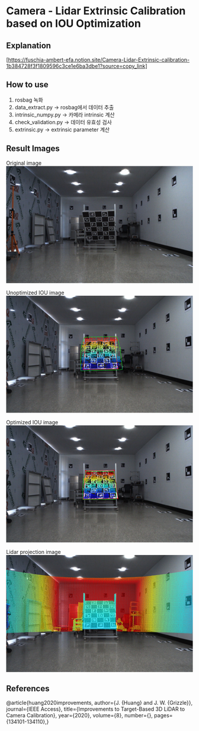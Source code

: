 # Camera - Lidar Extrinsic Calibration based on IOU Optimization

## Explanation
[https://fuschia-ambert-efa.notion.site/Camera-Lidar-Extrinsic-calibration-1b384728f3f1809596c3ce1e6ba3dbe1?source=copy_link]

## How to use

1. rosbag 녹화 
2. data_extract.py → rosbag에서 데이터 추출
3. intrinsic_numpy.py → 카메라 intrinsic 계산
4. check_validation.py → 데이터 유효성 검사
5. extrinsic.py → extrinsic parameter 계산


## Result Images

Original image
![Original image](docs/1.jpg)

Unoptimized IOU image
![Unoptimized IOU image](docs/2.jpg)

Optimized IOU image
![Optimized IOU image](docs/3.jpg)

Lidar projection image
![Lidar projection image](docs/4.jpg)


## References

@article{huang2020improvements,
  author={J. {Huang} and J. W. {Grizzle}},
  journal={IEEE Access}, 
  title={Improvements to Target-Based 3D LiDAR to Camera Calibration}, 
  year={2020},
  volume={8},
  number={},
  pages={134101-134110},}
